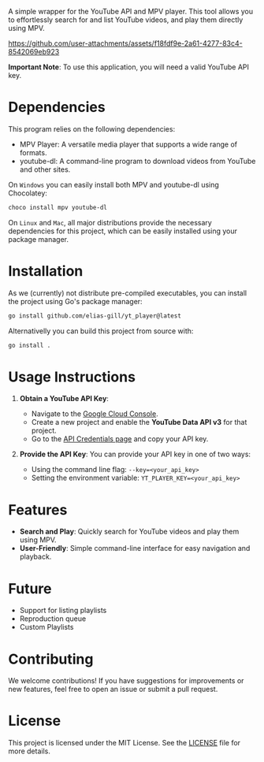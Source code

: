 A simple wrapper for the YouTube API and MPV player.
This tool allows you to effortlessly search for and list YouTube videos, and play them directly
using MPV.


https://github.com/user-attachments/assets/f18fdf9e-2a61-4277-83c4-8542069eb923


**Important Note**:
To use this application, you will need a valid YouTube API key.

# Dependencies 

This program relies on the following dependencies:
- MPV Player:
  A versatile media player that supports a wide range of formats.
- youtube-dl:
  A command-line program to download videos from YouTube and other sites.

On `Windows` you can easily install both MPV and youtube-dl using Chocolatey:
```bash
choco install mpv youtube-dl
```

On `Linux` and `Mac`, all major distributions provide the necessary dependencies for this
project, which can be easily installed using your package manager.

# Installation

As we (currently) not distribute pre-compiled executables, you can install the project using
Go's package manager:

```bash
go install github.com/elias-gill/yt_player@latest 
```

Alternativelly you can build this project from source with:

```bash
go install .
```

# Usage Instructions

1. **Obtain a YouTube API Key**:
   - Navigate to the [Google Cloud Console](https://console.cloud.google.com/).
   - Create a new project and enable the **YouTube Data API v3** for that project.
   - Go to the
     [API Credentials page](https://console.cloud.google.com/apis/api/youtube.googleapis.com/credentials)
     and copy your API key.

2. **Provide the API Key**:
   You can provide your API key in one of two ways:
   - Using the command line flag:
     `--key=<your_api_key>`
   - Setting the environment variable:
     `YT_PLAYER_KEY=<your_api_key>`

# Features

- **Search and Play**:
  Quickly search for YouTube videos and play them using MPV.
- **User-Friendly**:
  Simple command-line interface for easy navigation and playback.

# Future

- Support for listing playlists
- Reproduction queue
- Custom Playlists

# Contributing

We welcome contributions!
If you have suggestions for improvements or new features, feel free to open an issue or submit
a pull request.

# License 

This project is licensed under the MIT License.
See the [LICENSE](LICENSE.md) file for more details.
